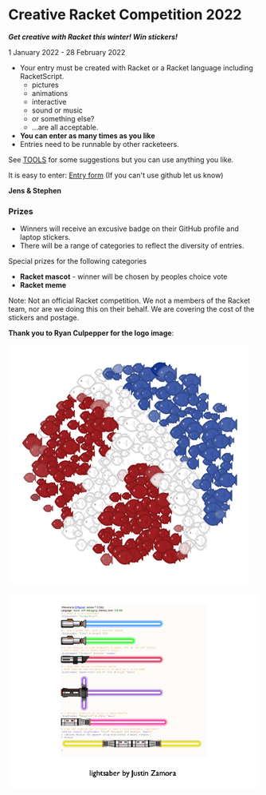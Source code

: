 # Creative Racket Competition 2022

***Get creative with Racket this winter! Win stickers!***

1 January 2022 - 28 February 2022

* Your entry must be created with Racket or a Racket language including RacketScript.
  * pictures
  * animations 
  * interactive
  * sound or music
  * or something else?
  * ...are all acceptable.
* **You can enter as many times as you like**
* Entries need to be runnable by other racketeers.

See [TOOLS](TOOLS.md) for some suggestions but you can use anything you like.

It is easy to enter: [Entry form](https://github.com/standard-fish/racket-creative-graphics-2022/issues/new?assignees=spdegabrielle&labels=&template=submit-competition-entry.md&title=%5BENTRY%5D)  (If you can't use github let us know)

**Jens & Stephen**

### Prizes

* Winners will receive an excusive badge on their GitHub profile and laptop stickers. 
* There will be a range of categories to reflect the diversity of entries.

Special prizes for the following categories

* **Racket mascot** - winner will be chosen by peoples choice vote
* **Racket meme** 


Note: Not an official Racket competition. We not a members of the Racket team, nor are we doing this on their behalf. We are covering the cost of the stickers and postage.


**Thank you to Ryan Culpepper for the logo image**: 

![Racket Logo as a school of fish by Ryan Culpepper](dense.png)


![showreel5restore-bg.gif](showreel5restore-bg.gif)
